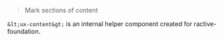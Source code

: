 > Mark sections of content

`&lt;ux-content&gt;` is an internal helper component created for ractive-foundation.
